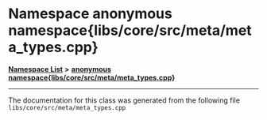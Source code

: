 

# Namespace anonymous namespace{libs/core/src/meta/meta\_types.cpp}



[**Namespace List**](namespaces.md) **>** [**anonymous namespace{libs/core/src/meta/meta\_types.cpp}**](namespace_0d54.md)







































































------------------------------
The documentation for this class was generated from the following file `libs/core/src/meta/meta_types.cpp`

